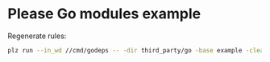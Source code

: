 # Please Go modules example

Regenerate rules:

```bash
plz run --in_wd //cmd/godeps -- -dir third_party/go -base example -clean -subinclude "//build_defs"
```
